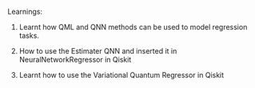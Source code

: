 Learnings:

1. Learnt how QML and QNN methods can be used to model regression tasks.

2. How to use the Estimater QNN and inserted it in NeuralNetworkRegressor in Qiskit

3. Learnt how to use the Variational Quantum Regressor in Qiskit
